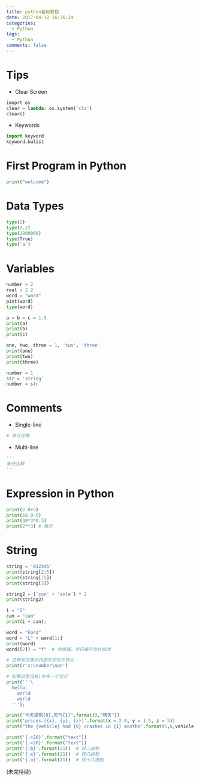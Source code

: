 ```yaml
---
title: python基础教程
date: 2017-04-12 16:36:24
categories:
  - Python
tags:
  - Python
comments: false
---
```


# Tips
* Clear Screen
```python
imoprt os
clear = lambda: os.system('cls')
clear()
```
* Keywords
```python
import keyword
keyword.kwlist
```


# First Program in Python
```python
print("welcome")
```

# Data Types
```python
type(2)
type(2.2)
type(2000000)
type(True)
type('a')
```

# Variables
```python
number = 2
real = 2.2
word = "word"
pint(word)
type(word)

a = b = c = 1.5
print(a)
print(b)
print(c)

one, two, three = 1, 'two', 'three'
print(one)
print(two)
print(three)

number = 1
str = 'string'
number = str
```

# Comments
* Single-line
```python
# 单行注释
```
* Multi-line
```python
'''
多行注释
'''
```

# Expression in Python
```python
print(2.0+5)
print(10.0-5)
print(40*3*0.5)
print(2**3) # 乘方
```

# String
```python
string = '012345'
print(string[2:5])
print(string[:5])
print(string[3])

string2 = ('con' + 'sole') * 2
print(string2)

i = "I"
can = "can"
print(i + can);

word = "Ford"
word = "L" + word[1:]
print(word)
word([2]) = "f"  # 会报错，字符串不允许修改

# 这种写法表示内部的字符不转义
print(r'c:\number\nan')

# 如果这里没有\会多一个空行
print('''\
  hello:
    world
    world
  ''');

print("今天星期{0},天气{1}".format(3,"晴天"))
print('prices:({x}, {y}, {z})'.format(x = 2.0, y = 1.5, z = 5))
print("the {vehicle} had {0} crashes in {1} months".format(5,6,vehicle = 'car'))

print('{:<20}'.format("text"))
print('{:>20}'.format("text"))
print('{:b}'.format(21))  # 转二进制
print('{:x}'.format(21))  # 转八进制
print('{:o}'.format(21))  # 转十六进制
```

(未完待续)